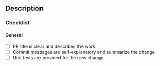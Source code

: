 <!--
  Please make sure you have read the contributing guidelines.
  https://github.com/moorara/cherry/blob/master/CONTRIBUTING.md

  If this pull request addresses an issue, make sure your description includes "Resolves #xx", "Fixes #xx", or "Closes #xx".
  https://help.github.com/articles/closing-issues-using-keywords

  If any checklist item is not applicable or relevant, replace it with [N/A].
-->

## Description

### Checklist

#### General

  - [ ] PR title is clear and describes the work
  - [ ] Commit messages are self-explanatory and summarize the change
  - [ ] Unit tests are provided for the new change

